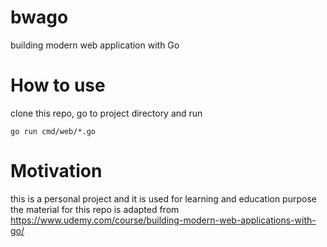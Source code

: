 # bwago
building modern web application with Go

# How to use

clone this repo, go to project directory and run

```
go run cmd/web/*.go
```

# Motivation

this is a personal project and it is used for learning and education purpose
the material for this repo is adapted from https://www.udemy.com/course/building-modern-web-applications-with-go/
